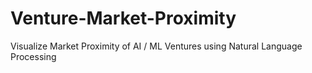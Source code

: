 # Venture-Market-Proximity
Visualize Market Proximity of AI / ML Ventures using Natural Language Processing
